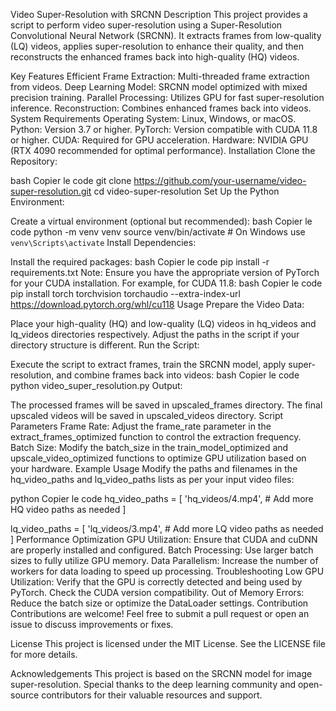 Video Super-Resolution with SRCNN
Description
This project provides a script to perform video super-resolution using a Super-Resolution Convolutional Neural Network (SRCNN). It extracts frames from low-quality (LQ) videos, applies super-resolution to enhance their quality, and then reconstructs the enhanced frames back into high-quality (HQ) videos.

Key Features
Efficient Frame Extraction: Multi-threaded frame extraction from videos.
Deep Learning Model: SRCNN model optimized with mixed precision training.
Parallel Processing: Utilizes GPU for fast super-resolution inference.
Reconstruction: Combines enhanced frames back into videos.
System Requirements
Operating System: Linux, Windows, or macOS.
Python: Version 3.7 or higher.
PyTorch: Version compatible with CUDA 11.8 or higher.
CUDA: Required for GPU acceleration.
Hardware: NVIDIA GPU (RTX 4090 recommended for optimal performance).
Installation
Clone the Repository:

bash
Copier le code
git clone https://github.com/your-username/video-super-resolution.git
cd video-super-resolution
Set Up the Python Environment:

Create a virtual environment (optional but recommended):
bash
Copier le code
python -m venv venv
source venv/bin/activate  # On Windows use `venv\Scripts\activate`
Install Dependencies:

Install the required packages:
bash
Copier le code
pip install -r requirements.txt
Note: Ensure you have the appropriate version of PyTorch for your CUDA installation. For example, for CUDA 11.8:
bash
Copier le code
pip install torch torchvision torchaudio --extra-index-url https://download.pytorch.org/whl/cu118
Usage
Prepare the Video Data:

Place your high-quality (HQ) and low-quality (LQ) videos in hq_videos and lq_videos directories respectively.
Adjust the paths in the script if your directory structure is different.
Run the Script:

Execute the script to extract frames, train the SRCNN model, apply super-resolution, and combine frames back into videos:
bash
Copier le code
python video_super_resolution.py
Output:

The processed frames will be saved in upscaled_frames directory.
The final upscaled videos will be saved in upscaled_videos directory.
Script Parameters
Frame Rate: Adjust the frame_rate parameter in the extract_frames_optimized function to control the extraction frequency.
Batch Size: Modify the batch_size in the train_model_optimized and upscale_video_optimized functions to optimize GPU utilization based on your hardware.
Example Usage
Modify the paths and filenames in the hq_video_paths and lq_video_paths lists as per your input video files:

python
Copier le code
hq_video_paths = [
    'hq_videos/4.mp4',
    # Add more HQ video paths as needed
]

lq_video_paths = [
    'lq_videos/3.mp4',
    # Add more LQ video paths as needed
]
Performance Optimization
GPU Utilization: Ensure that CUDA and cuDNN are properly installed and configured.
Batch Processing: Use larger batch sizes to fully utilize GPU memory.
Data Parallelism: Increase the number of workers for data loading to speed up processing.
Troubleshooting
Low GPU Utilization: Verify that the GPU is correctly detected and being used by PyTorch. Check the CUDA version compatibility.
Out of Memory Errors: Reduce the batch size or optimize the DataLoader settings.
Contribution
Contributions are welcome! Feel free to submit a pull request or open an issue to discuss improvements or fixes.

License
This project is licensed under the MIT License. See the LICENSE file for more details.

Acknowledgements
This project is based on the SRCNN model for image super-resolution. Special thanks to the deep learning community and open-source contributors for their valuable resources and support.
